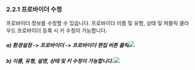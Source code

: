 ### 2.2.1 프로바이더 수정

프로바이더 정보를 수정할 수 있습니다. 프로바이더 이름 및 유형, 상태 및 퍼블릭 클라우드 프로바이더 등록 시 키 수정이 가능합니다.

##### a\)    환경설정 -&gt; 프로바이더 -&gt; 프로바이더 편집 버튼 클릭![](/assets/프로바이더편집.png)

##### b\) 이름, 유형, 설명, 상태 및 키 수정이 가능합니다.![](/assets/프로바이더편집2.png)



